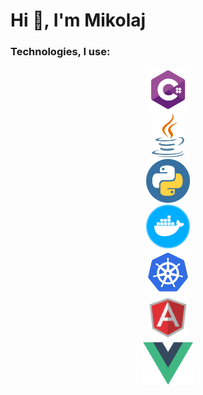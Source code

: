 <h1>Hi 👋, I'm Mikolaj</h1>
<h3>Technologies, I use:</h3>
<p align="center">
  <img style="object-fit: contain;margin: 0 130px;" src="./logos/cs.png" width="70" height="70" alt="cs">
  <img style="object-fit: contain;margin: 0 130px;" src="./logos/java.png" width="70" height="70" alt="cs">
  <img style="object-fit: contain;margin: 0 130px;" src="./logos/py.png" width="70" height="70" alt="cs">
  <img style="object-fit: contain;margin: 0 130px;" src="./logos/docker.png" width="70" height="70" alt="cs">
  <img style="object-fit: contain;margin: 0 130px;" src="./logos/k8s.png" height="70" alt="cs">
  <img style="object-fit: contain;margin: 0 130px;" src="./logos/angular1.png" height="70" alt="cs">
  <img style="object-fit: contain;margin: 0 130px;" src="./logos/vue.png" height="70" alt="cs">
</p>
